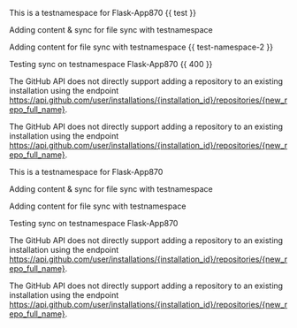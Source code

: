 This is a  testnamespace for Flask-App870 {{ test }} 

Adding content & sync for file sync with testnamespace 

Adding content for file sync with testnamespace {{ test-namespace-2 }}

Testing sync on testnamespace Flask-App870  {{ 400 }}

The GitHub API does not directly support adding a repository to an existing installation using the endpoint https://api.github.com/user/installations/{installation_id}/repositories/{new_repo_full_name}.



The GitHub API does not directly support adding a repository to an existing installation using the endpoint https://api.github.com/user/installations/{installation_id}/repositories/{new_repo_full_name}.


This is a  testnamespace for Flask-App870

Adding content & sync for file sync with testnamespace 

Adding content for file sync with testnamespace

Testing sync on testnamespace Flask-App870

The GitHub API does not directly support adding a repository to an existing installation using the endpoint https://api.github.com/user/installations/{installation_id}/repositories/{new_repo_full_name}.



The GitHub API does not directly support adding a repository to an existing installation using the endpoint https://api.github.com/user/installations/{installation_id}/repositories/{new_repo_full_name}.

